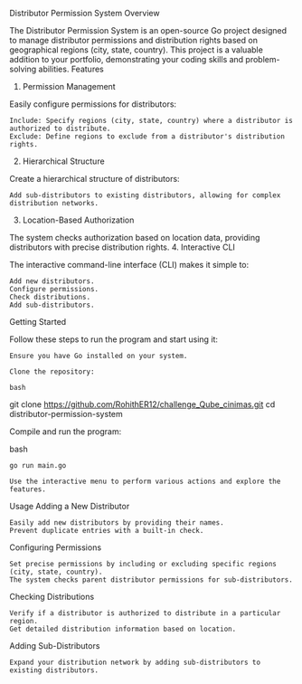 Distributor Permission System
Overview

The Distributor Permission System is an open-source Go project designed to manage distributor permissions and distribution rights based on geographical regions (city, state, country). This project is a valuable addition to your portfolio, demonstrating your coding skills and problem-solving abilities.
Features
1. Permission Management

Easily configure permissions for distributors:

    Include: Specify regions (city, state, country) where a distributor is authorized to distribute.
    Exclude: Define regions to exclude from a distributor's distribution rights.

2. Hierarchical Structure

Create a hierarchical structure of distributors:

    Add sub-distributors to existing distributors, allowing for complex distribution networks.

3. Location-Based Authorization

The system checks authorization based on location data, providing distributors with precise distribution rights.
4. Interactive CLI

The interactive command-line interface (CLI) makes it simple to:

    Add new distributors.
    Configure permissions.
    Check distributions.
    Add sub-distributors.

Getting Started

Follow these steps to run the program and start using it:

    Ensure you have Go installed on your system.

    Clone the repository:

    bash

git clone https://github.com/RohithER12/challenge_Qube_cinimas.git
cd distributor-permission-system

Compile and run the program:

bash

    go run main.go

    Use the interactive menu to perform various actions and explore the features.

Usage
Adding a New Distributor

    Easily add new distributors by providing their names.
    Prevent duplicate entries with a built-in check.

Configuring Permissions

    Set precise permissions by including or excluding specific regions (city, state, country).
    The system checks parent distributor permissions for sub-distributors.

Checking Distributions

    Verify if a distributor is authorized to distribute in a particular region.
    Get detailed distribution information based on location.

Adding Sub-Distributors

    Expand your distribution network by adding sub-distributors to existing distributors.